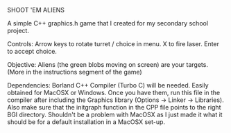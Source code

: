 SHOOT 'EM ALIENS

A simple C++ graphics.h game that I created for my secondary school project.

Controls:
Arrow keys to rotate turret / choice in menu. 
X to fire laser. 
Enter to accept choice.

Objective:
Aliens (the green blobs moving on screen) are your targets.
(More in the instructions segment of the game)

Dependencies:
Borland C++ Compiler (Turbo C) will be needed.
Easily obtained for MacOSX or Windows.
Once you have them, run this file in the compiler after including the Graphics library (Options -> Linker -> Libraries).
Also make sure that the initgraph function in the CPP file points to the right BGI directory. 
Shouldn't be a problem with MacOSX as I just made it what it should be for a default installation in a MacOSX set-up.
